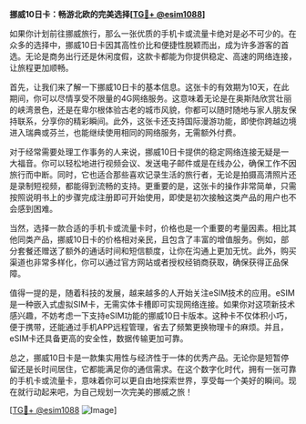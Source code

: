 **挪威10日卡：畅游北欧的完美选择[[TG💪+ @esim1088](https://t.me/s/esim1088)]**

如果你计划前往挪威旅行，那么一张优质的手机卡或流量卡绝对是必不可少的。在众多的选择中，挪威10日卡因其高性价比和便捷性脱颖而出，成为许多游客的首选。无论是商务出行还是休闲度假，这款卡都能为你提供稳定、高速的网络连接，让旅程更加顺畅。

首先，让我们来了解一下挪威10日卡的基本信息。这张卡的有效期为10天，在此期间，你可以尽情享受不限量的4G网络服务。这意味着无论是在奥斯陆欣赏壮丽的峡湾景色，还是在卑尔根体验古老的城市风貌，你都可以随时随地与家人朋友保持联系，分享你的精彩瞬间。此外，这张卡还支持国际漫游功能，即使你跨越边境进入瑞典或芬兰，也能继续使用相同的网络服务，无需额外付费。

对于经常需要处理工作事务的人来说，挪威10日卡提供的稳定网络连接无疑是一大福音。你可以轻松地进行视频会议、发送电子邮件或是在线办公，确保工作不因旅行而中断。同时，它也适合那些喜欢记录生活的旅行者，无论是拍摄高清照片还是录制短视频，都能得到流畅的支持。更重要的是，这张卡的操作非常简单，只需按照说明书上的步骤完成注册即可开始使用，即使是初次接触这类产品的用户也不会感到困难。

当然，选择一款合适的手机卡或流量卡时，价格也是一个重要的考量因素。相比其他同类产品，挪威10日卡的价格相对亲民，且包含了丰富的增值服务。例如，部分套餐还赠送了额外的通话时间和短信额度，让你在沟通上更加无忧。此外，购买渠道也非常多样化，你可以通过官方网站或者授权经销商获取，确保获得正品保障。

值得一提的是，随着科技的发展，越来越多的人开始关注eSIM技术的应用。eSIM是一种嵌入式虚拟SIM卡，无需实体卡槽即可实现网络连接。如果你对这项新技术感兴趣，不妨考虑一下支持eSIM功能的挪威10日卡版本。这种卡不仅体积小巧，便于携带，还能通过手机APP远程管理，省去了频繁更换物理卡的麻烦。并且，eSIM卡还具备更高的安全性，数据传输更加可靠。

总之，挪威10日卡是一款集实用性与经济性于一体的优秀产品。无论你是短暂停留还是长时间居住，它都能满足你的通信需求。在这个数字化时代，拥有一张可靠的手机卡或流量卡，意味着你可以更自由地探索世界，享受每一个美好的瞬间。现在就行动起来吧，为自己规划一次完美的挪威之旅！

[[TG💪+ @esim1088](https://t.me/s/esim1088) ![Image](https://i.postimg.cc/4NQfJmqS/Snipaste-2025-05-13-00-14-12.png)]